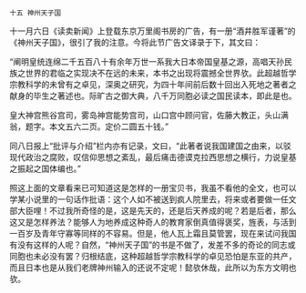     十五 神州天子国 

   十一月六日《读卖新闻》上登载东京万里阁书房的广告，有一册“酒井胜军谨著”的《神州天子国》，很引了我的注意。今将此节广告文译录于下，其文曰：

   “阐明皇统连绵二千五百八十有余年万世一系我大日本帝国皇基之源，高唱天孙民族之世界的君临之实现决不在远的未来，本书之出现将震撼全世界欤。此超越哲学宗教科学的未曾有之卓见，深奥之研究，为四十年间前后数十回出入死地之著者之献身的毕生之著述也。际旷古之御大典，八千万同胞必读之国民读本，即此是也。

   皇大神宫熊谷宫司，雾岛神宫能势宫司，山口宫中顾问官，佐藤大教正，头山满翁，题字。本文五六二页。定价二圆五十钱。”

   同八日报上“批评与介绍”栏内亦有记录，文曰，“此著者说我国建国之由来，以驳现代政治之腐败，叹信仰思想之紊乱，最后痛击德谟克拉西思想之横行，力说皇基之振起之国体编也。”

   照这上面的文章看来已可知道这是怎样的一册宝贝书，我虽不看他的全文，也可以学某小说里的一句话作批语：这个人如不被送到疯人院里去，将来或者要做一任文部大臣哩！不过我所奇怪的是，这是先天的，还是后天养成的呢？若是后者，那么这又是怎样养法？能够人为地养成这种奇人的教育家倒真值得褒奖，旌表，与活到一百岁及青年守寡等同样的不容易。但是，他人瓦上霜且莫管罢，现在来试问我国有没有这样的人呢？自然，“神州天子国”的书是不做了，发差不多的奇论的同志或同胞也未必没有罢？归根结底，这种超越哲学宗教科学的卓见恐怕是东亚的共产，而且日本也是从我们老牌神州输入的还说不定呢！懿欤休哉，此所以为东方文明也欤。

